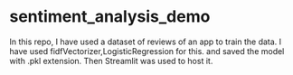 # sentiment_analysis_demo
In this repo, I have used a dataset of reviews of an app to train the data. I have used fidfVectorizer,LogisticRegression for this. and saved the model with .pkl extension. Then Streamlit was used to host it.
